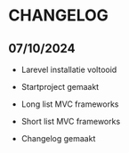 # CHANGELOG

## 07/10/2024

- Larevel installatie voltooid

- Startproject gemaakt

- Long list MVC frameworks

- Short list MVC frameworks

- Changelog gemaakt